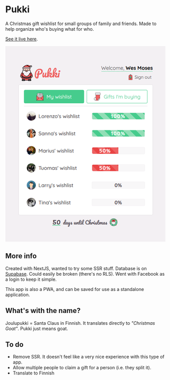 # Pukki

A Christmas gift wishlist for small groups of family and friends. Made to help organize who's buying what for who.

[See it live here](https://pukki.vercel.app/).

![Screenshot](/screenshot.png)

## More info

Created with NextJS, wanted to try some SSR stuff. Database is on [Supabase](https://supabase.com/). Could easily be broken (there's no RLS). Went with Facebook as a login to keep it simple.

This app is also a PWA, and can be saved for use as a standalone application.

## What's with the name?

Joulupukki = Santa Claus in Finnish. It translates directly to _"Christmas Goat"_. Pukki just means goat.

## To do

- Remove SSR. It doesn't feel like a very nice experience with this type of app.
- Allow multiple people to claim a gift for a person (i.e. they split it).
- Translate to Finnish
